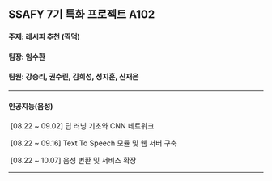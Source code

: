 ## SSAFY 7기 특화 프로젝트 A102

#### 주제: 레시피 추천 (찍먹)

#### 팀장: 임수환

#### 팀원: 강승리, 권수린, 김희성, 성지훈, 신재은



---

#### 인공지능(음성)

​	[08.22 ~ 09.02] 딥 러닝 기초와 CNN 네트워크

​	[08.22 ~ 09.16] Text To Speech 모듈 및 웹 서버 구축

​	[08.22 ~ 10.07] 음성 변환 및 서비스 확장

---

